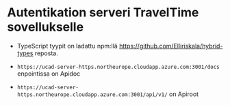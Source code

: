 # Autentikation serveri TravelTime sovellukselle

- TypeScript tyypit on ladattu npm:llä https://github.com/Elliriskala/hybrid-types reposta.

- `https://ucad-server-https.northeurope.cloudapp.azure.com:3001/docs` enpointissa on Apidoc

- `https://ucad-server-https.northeurope.cloudapp.azure.com:3001/api/v1/` on Apiroot
